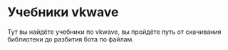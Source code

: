 # Учебники vkwave

Тут вы найдёте учебники по vkwave, вы пройдёте путь от скачивания библиотеки до разбития бота по файлам.